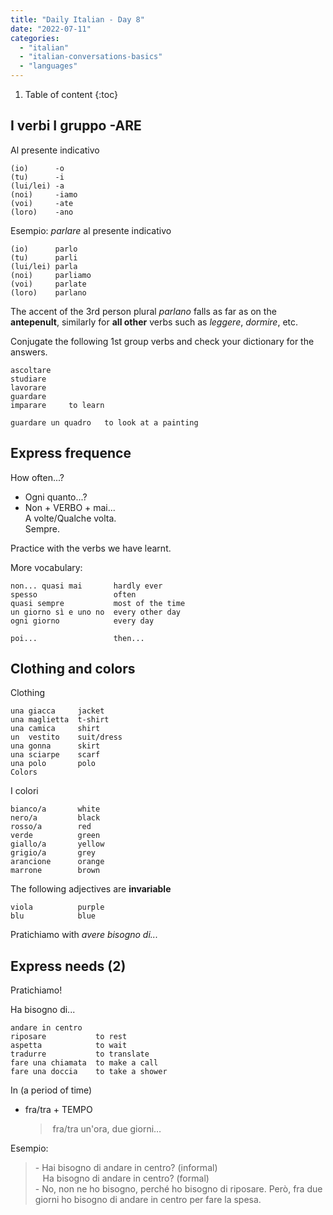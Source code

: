 ```yaml
---
title: "Daily Italian - Day 8"
date: "2022-07-11"
categories: 
  - "italian"
  - "italian-conversations-basics"
  - "languages"
---
```


1. Table of content
{:toc}

## I verbi I gruppo -ARE

Al presente indicativo
```
(io)      -o
(tu)      -i
(lui/lei) -a
(noi)     -iamo
(voi)     -ate
(loro)    -ano 
```

Esempio: _parlare_ al presente indicativo
```
(io)      parlo
(tu)      parli
(lui/lei) parla
(noi)     parliamo
(voi)     parlate
(loro)    parlano
```

The accent of the 3rd person plural _parlano_ falls as far as on the **antepenult**, similarly for **all other** verbs such as _leggere_, _dormire_, etc.

Conjugate the following 1st group verbs and check your dictionary for the answers.
```
ascoltare
studiare
lavorare
guardare
imparare     to learn

guardare un quadro   to look at a painting
```

## Express frequence

How often...?
- Ogni quanto...?
- Non + VERBO + mai...  
  A volte/Qualche volta.  
  Sempre.

Practice with the verbs we have learnt.

More vocabulary:
```
non... quasi mai       hardly ever
spesso                 often
quasi sempre           most of the time
un giorno sì e uno no  every other day
ogni giorno            every day

poi...                 then...
```

## Clothing and colors

Clothing
```
una giacca     jacket
una maglietta  t-shirt
una camica     shirt
un  vestito    suit/dress
una gonna      skirt
una sciarpe    scarf
una polo       polo
Colors
```

I colori
```
bianco/a       white
nero/a         black
rosso/a        red
verde          green
giallo/a       yellow
grigio/a       grey
arancione      orange
marrone        brown
```

The following adjectives are **invariable**
```
viola          purple
blu            blue
```

Pratichiamo with _avere bisogno di..._


## Express needs (2)

Pratichiamo!

Ha bisogno di...
```
andare in centro
riposare           to rest
aspetta            to wait
tradurre           to translate
fare una chiamata  to make a call
fare una doccia    to take a shower
```

In (a period of time)
- fra/tra + TEMPO
  >  fra/tra un'ora, due giorni…

Esempio:
> \- Hai bisogno di andare in centro? (informal)  
>    Ha bisogno di andare in centro? (formal)  
> \- No, non ne ho bisogno, perché ho bisogno di riposare. Però, fra due giorni ho bisogno di andare in centro per fare la spesa.
